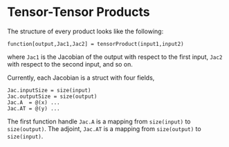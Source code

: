 # Tensor-Tensor Products

The structure of every product looks like the following:

```
function[output,Jac1,Jac2] = tensorProduct(input1,input2)
```

where ```Jac1``` is the Jacobian of the output with respect to the first input, ```Jac2``` with respect to the second input, and so on. 

Currently, each Jacobian is a struct with four fields,

```
Jac.inputSize = size(input)
Jac.outputSize = size(output)
Jac.A  = @(x) ...
Jac.AT = @(y) ...
```

The first function handle ```Jac.A``` is a mapping from ```size(input)``` to ```size(output)```.  The adjoint, ```Jac.AT``` is a mapping from ```size(output)``` to ```size(input)```.

